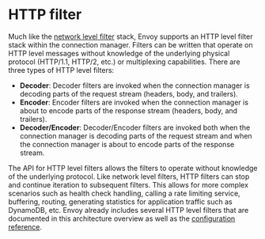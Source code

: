 # HTTP filter

Much like the [network level filter](network_filters.md#arch-overview-network-filters) stack, Envoy supports an HTTP level filter stack within the connection manager. Filters can be written that operate on HTTP level messages without knowledge of the underlying physical protocol (HTTP/1.1, HTTP/2, etc.) or multiplexing capabilities. There are three types of HTTP level filters:

- **Decoder**: Decoder filters are invoked when the connection manager is decoding parts of the request stream (headers, body, and trailers).
- **Encoder**: Encoder filters are invoked when the connection manager is about to encode parts of the response stream (headers, body, and trailers).
- **Decoder/Encoder**: Decoder/Encoder filters are invoked both when the connection manager is decoding parts of the request stream and when the connection manager is about to encode parts of the response stream.

The API for HTTP level filters allows the filters to operate without knowledge of the underlying protocol. Like network level filters, HTTP filters can stop and continue iteration to subsequent filters. This allows for more complex scenarios such as health check handling, calling a rate limiting service, buffering, routing, generating statistics for application traffic such as DynamoDB, etc. Envoy already includes several HTTP level filters that are documented in this architecture overview as well as the [configuration reference](../../configuration/http_filters/http_filters.md#config-http-filters).